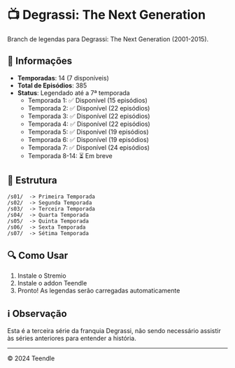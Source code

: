 # 📺 Degrassi: The Next Generation

Branch de legendas para Degrassi: The Next Generation (2001-2015).

## 📝 Informações

- **Temporadas**: 14 (7 disponíveis)
- **Total de Episódios**: 385
- **Status**: Legendado até a 7ª temporada
  - Temporada 1: ✅ Disponível (15 episódios)
  - Temporada 2: ✅ Disponível (22 episódios)
  - Temporada 3: ✅ Disponível (22 episódios)
  - Temporada 4: ✅ Disponível (22 episódios)
  - Temporada 5: ✅ Disponível (19 episódios)
  - Temporada 6: ✅ Disponível (19 episódios)
  - Temporada 7: ✅ Disponível (24 episódios)
  - Temporada 8-14: ⏳ Em breve

## 📂 Estrutura

```
/s01/  -> Primeira Temporada 
/s02/  -> Segunda Temporada
/s03/  -> Terceira Temporada
/s04/  -> Quarta Temporada
/s05/  -> Quinta Temporada
/s06/  -> Sexta Temporada
/s07/  -> Sétima Temporada
```

## 🔍 Como Usar

1. Instale o Stremio
2. Instale o addon Teendle
3. Pronto! As legendas serão carregadas automaticamente

## ℹ️ Observação

Esta é a terceira série da franquia Degrassi, não sendo necessário assistir às séries anteriores para entender a história.

---

© 2024 Teendle